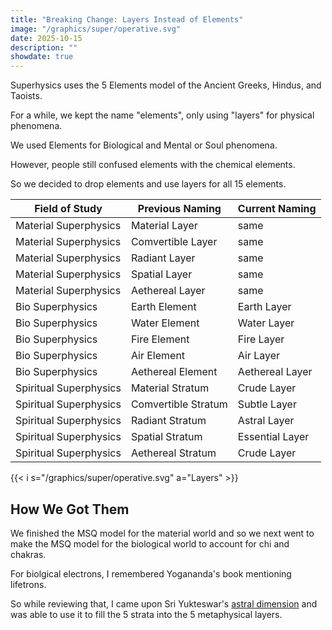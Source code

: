 ```yaml
---
title: "Breaking Change: Layers Instead of Elements"
image: "/graphics/super/operative.svg"
date: 2025-10-15
description: ""
showdate: true  
---
```



Superhysics uses the 5 Elements model of the Ancient Greeks, Hindus, and Taoists. 

For a while, we kept the name "elements", only using "layers" for physical phenomena.

We used Elements for Biological and Mental or Soul phenomena.

However, people still confused elements with the chemical elements. 

So we decided to drop elements and use layers for all 15 elements.

Field of Study | Previous Naming | Current Naming
--- | --- | ---
Material Superphysics | Material Layer | same
Material Superphysics | Comvertible Layer | same
Material Superphysics | Radiant Layer | same
Material Superphysics | Spatial Layer | same
Material Superphysics | Aethereal Layer | same
Bio Superphysics | Earth Element | Earth Layer
Bio Superphysics | Water Element | Water Layer
Bio Superphysics | Fire Element | Fire Layer
Bio Superphysics | Air Element | Air Layer
Bio Superphysics | Aethereal Element | Aethereal Layer
Spiritual Superphysics | Material Stratum | Crude Layer
Spiritual Superphysics | Comvertible Stratum | Subtle Layer
Spiritual Superphysics | Radiant Stratum | Astral Layer
Spiritual Superphysics | Spatial Stratum | Essential Layer
Spiritual Superphysics | Aethereal Stratum | Crude Layer


{{< i s="/graphics/super/operative.svg" a="Layers" >}}

## How We Got Them

We finished the MSQ model for the material world and so we next went to make the MSQ model for the biological world to account for chi and chakras.

For biolgical electrons, I remembered Yogananda's book mentioning lifetrons. 

So while reviewing that, I came upon Sri Yukteswar's [astral dimension](https://www.reddit.com/r/Meditation/comments/2mm7fu/hiranyaloka_the_astral_planet_for_advanced_beings/) and was able to use it to fill the 5 strata into the 5 metaphysical layers.  



